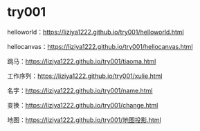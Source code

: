 # try001

helloworld：https://liziya1222.github.io/try001/helloworld.html

hellocanvas：https://liziya1222.github.io/try001/hellocanvas.html

跳马：https://liziya1222.github.io/try001/tiaoma.html

工作序列：https://liziya1222.github.io/try001/xulie.html

名字：https://liziya1222.github.io/try001/name.html

变换：https://liziya1222.github.io/try001/change.html

地图：https://liziya1222.github.io/try001/地图投影.html

